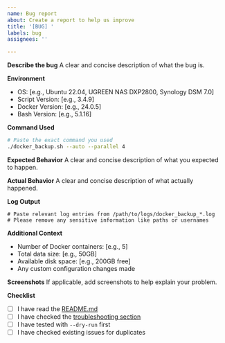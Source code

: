 ```yaml
---
name: Bug report
about: Create a report to help us improve
title: '[BUG] '
labels: bug
assignees: ''

---
```


**Describe the bug**
A clear and concise description of what the bug is.

**Environment**
- OS: [e.g., Ubuntu 22.04, UGREEN NAS DXP2800, Synology DSM 7.0]
- Script Version: [e.g., 3.4.9]
- Docker Version: [e.g., 24.0.5]
- Bash Version: [e.g., 5.1.16]

**Command Used**
```bash
# Paste the exact command you used
./docker_backup.sh --auto --parallel 4
```

**Expected Behavior**
A clear and concise description of what you expected to happen.

**Actual Behavior**
A clear and concise description of what actually happened.

**Log Output**
```
# Paste relevant log entries from /path/to/logs/docker_backup_*.log
# Please remove any sensitive information like paths or usernames
```

**Additional Context**
- Number of Docker containers: [e.g., 5]
- Total data size: [e.g., 50GB]
- Available disk space: [e.g., 200GB free]
- Any custom configuration changes made

**Screenshots**
If applicable, add screenshots to help explain your problem.

**Checklist**
- [ ] I have read the [README.md](../../README.md)
- [ ] I have checked the [troubleshooting section](../../README.md#troubleshooting)
- [ ] I have tested with `--dry-run` first
- [ ] I have checked existing issues for duplicates